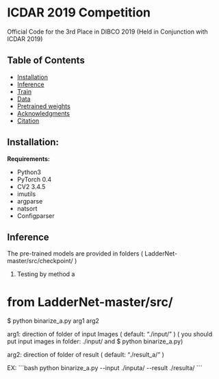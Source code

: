 # ICDAR 2019 Competition
Official Code for the 3rd Place in DIBCO 2019 (Held in Conjunction with ICDAR 2019)

## Table of Contents
- [Installation](#Installation)
- [Inference](#Inference)
- [Train](#Train)
- [Data](#Data)
- [Pretrained weights](#checkpoint)
- [Acknowledgments](#Acknowledgments)
- [Citation](#Citation)
## Installation: 
**Requirements:**
- Python3 
- PyTorch 0.4 
- CV2  3.4.5 
- imutils 
- argparse 
- natsort 
- Configparser
## Inference
The pre-trained models are provided in folders ( LadderNet-master/src/checkpoint/ )
1. Testing by method a
# from LadderNet-master/src/
$ python binarize_a.py arg1 arg2

arg1: direction of folder of input Images  ( default: “./input/” ) ( you should put input images in folder: ./input/  and $ python binarize_a.py)

arg2: direction of folder of result ( default: “./result_a/” )

EX: 
\```bash
python binarize_a.py --input ./inputa/ --result ./resulta/ 
\```


